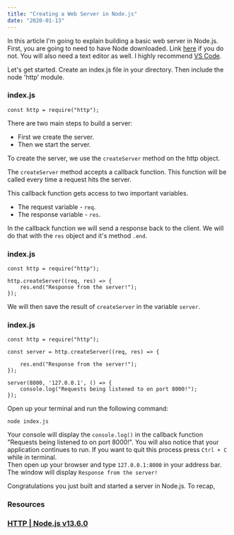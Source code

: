 ```yaml
---
title: "Creating a Web Server in Node.js"
date: "2020-01-13"
---
```

In this article I'm going to explain building a basic web server in Node.js. First, you are going to need to have Node downloaded. Link <a href="https://nodejs.org/en/" class="font-sans text-magenta-500 font-semibold hover:underline">here</a> if you do not. You will also need a text editor as well. I highly recommend <a href="https://code.visualstudio.com/" class="font-sans text-magenta-500 font-semibold hover:underline">VS Code</a>.


<div class="mt-4">

Let's get started. Create an index.js file in your directory. Then include the node 'http' module.
</div>

<div class="text-blue-grey-050 text-sm font-sans bg-blue-grey-900 mt-4 rounded border-b-1">
<h3 class="p-4 border-b border-blue-grey-700">index.js</h3>
<div class="p-4 text-magenta-400">

    const http = require("http");

</div>
</div>

<div class="mt-8">

There are two main steps to build a server:

- First we create the server.
- Then we start the server.

To create the server, we use the `createServer` method on the http object.

The `createServer` method accepts a callback function. This function will be called every time a request hits the server.

This callback function gets access to two important variables.

- The request variable - `req`.
- The response variable - `res`.

In the callback function we will send a response back to the client. We will do that with the `res` object and it's method `.end`. 
</div>

<div class="text-blue-grey-050 text-sm font-sans bg-blue-grey-900 mt-4 rounded border-b-1">
<h3 class="p-4 border-b border-blue-grey-700">index.js</h3>
<div class="pt-4 pl-5 text-magenta-400">

    const http = require("http");

</div>
<div class="pl-4 text-magenta-400 bg-blue-grey-800 border-l-4 border-magenta-700">

    http.createServer((req, res) => {
        res.end("Response from the server!");
    });

</div>
<div class="p-4">

</div>
</div>

<div class="mt-8">

We will then save the result of `createServer` in the variable `server`.
</div>

<div class="text-blue-grey-050 text-sm font-sans bg-blue-grey-900 mt-4 rounded border-b-1">
<h3 class="p-4 border-b border-blue-grey-700">index.js</h3>
<div class="pt-4 pl-5 text-magenta-400">

    const http = require("http");

</div>
<div class="pl-4 text-magenta-400 bg-blue-grey-800 border-l-4 border-magenta-700">

    const server = http.createServer((req, res) => {
</div>
<div class="pl-5 text-magenta-400">

        res.end("Response from the server!");
    });

</div>
<div class="pl-4 text-magenta-400 bg-blue-grey-800 border-l-4 border-magenta-700">

    server(8000, '127.0.0.1', () => {
        console.log("Requests being listened to on port 8000!");
    });
</div>
<div class="p-4">
    
</div>
</div>

<div class="mt-8">

Open up your terminal and run the following command:  
</div>

<div class="p-4 text-blue-grey-050 text-sm bg-blue-grey-900 mt-4 rounded border-b-1">

    node index.js
</div>

<div class="mt-8">

Your console will display the `console.log()` in the callback function "Requests being listened to on port 8000!". You will also notice that your application continues to run. If you want to quit this process press `Ctrl + C` while in terminal.   
Then open up your browser and type `127.0.0.1:8000`  in your address bar. The window will display `Response from the server!`
</div>

<div class="mt-8">

Congratulations you just built and started a server in Node.js. To recap, 
</div>

<div class="mt-8">

<h3 class="text-2xl font-sans font-semibold tracking-tight">Resources<h3>

<div class="font-sans text-magenta-500 font-semibold hover:underline">

[HTTP | Node.js v13.6.0](https://nodejs.org/api/http.html)
</div>
</div>